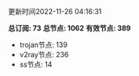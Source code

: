 更新时间2022-11-26 04:16:31

**总订阅: 73**
**总节点: 1062**
**有效节点: 389**
- trojan节点: 139
- v2ray节点: 236
- ss节点: 14
